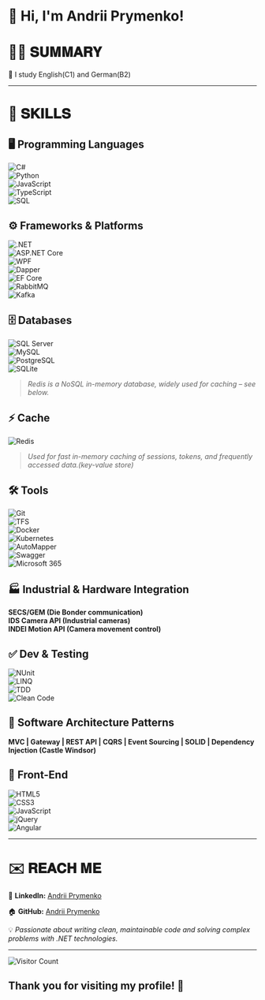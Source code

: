# 👋 Hi, I'm Andrii Prymenko!

# 👨‍💻 𝐒𝐔𝐌𝐌𝐀𝐑𝐘  
🌱 I study English(C1) and German(B2)

---
# 💪 𝐒𝐊𝐈𝐋𝐋𝐒  

## 🖥️ Programming Languages  
![C#](https://img.shields.io/badge/-C%23-239120?style=flat&logo=c-sharp&logoColor=white)  
![Python](https://img.shields.io/badge/-Python-3776AB?style=flat&logo=python&logoColor=white)  
![JavaScript](https://img.shields.io/badge/-JavaScript-F7DF1E?style=flat&logo=javascript&logoColor=black)  
![TypeScript](https://img.shields.io/badge/-TypeScript-3178C6?style=flat&logo=typescript&logoColor=white)  
![SQL](https://img.shields.io/badge/-SQL-4479A1?style=flat&logo=postgresql&logoColor=white)  

## ⚙️ Frameworks & Platforms  
![.NET](https://img.shields.io/badge/-.NET-512BD4?style=flat&logo=dotnet&logoColor=white)  
![ASP.NET Core](https://img.shields.io/badge/-ASP.NET_Core-512BD4?style=flat&logo=dotnet&logoColor=white)  
![WPF](https://img.shields.io/badge/-WPF-68217A?style=flat&logo=windows&logoColor=white)  
![Dapper](https://img.shields.io/badge/-Dapper-00599C?style=flat)  
![EF Core](https://img.shields.io/badge/-Entity_Framework_Core-001D57?style=flat)  
![RabbitMQ](https://img.shields.io/badge/-RabbitMQ-FF6600?style=flat&logo=rabbitmq&logoColor=white)  
![Kafka](https://img.shields.io/badge/-Kafka-231F20?style=flat&logo=apachekafka&logoColor=white)  

## 🗄️ Databases  
![SQL Server](https://img.shields.io/badge/-SQL_Server-CC2927?style=flat&logo=microsoftsqlserver&logoColor=white)  
![MySQL](https://img.shields.io/badge/-MySQL-4479A1?style=flat&logo=mysql&logoColor=white)  
![PostgreSQL](https://img.shields.io/badge/-PostgreSQL-336791?style=flat&logo=postgresql&logoColor=white)  
![SQLite](https://img.shields.io/badge/-SQLite-003B57?style=flat&logo=sqlite&logoColor=white)  

> *Redis is a NoSQL in-memory database, widely used for caching – see below.*

## ⚡ Cache  
![Redis](https://img.shields.io/badge/-Redis-DC382D?style=flat&logo=redis&logoColor=white)
> *Used for fast in-memory caching of sessions, tokens, and frequently accessed data.(key-value store)*

## 🛠️ Tools  
![Git](https://img.shields.io/badge/-Git-F05032?style=flat&logo=git&logoColor=white)  
![TFS](https://img.shields.io/badge/-TFS-007ACC?style=flat&logo=azuredevops&logoColor=white)  
![Docker](https://img.shields.io/badge/-Docker-2496ED?style=flat&logo=docker&logoColor=white)  
![Kubernetes](https://img.shields.io/badge/-Kubernetes-326CE5?style=flat&logo=kubernetes&logoColor=white)  
![AutoMapper](https://img.shields.io/badge/-AutoMapper-DD0031?style=flat)  
![Swagger](https://img.shields.io/badge/-Swagger-85EA2D?style=flat&logo=swagger&logoColor=black)  
![Microsoft 365](https://img.shields.io/badge/-Microsoft_365-D83B01?style=flat&logo=microsoftoffice&logoColor=white)

## 🏭 Industrial & Hardware Integration  
**SECS/GEM (Die Bonder communication)**  
**IDS Camera API (Industrial cameras)**  
**INDEl Motion API (Camera movement control)**

## ✅ Dev & Testing  
![NUnit](https://img.shields.io/badge/-NUnit-464D9D?style=flat)  
![LINQ](https://img.shields.io/badge/-LINQ-007ACC?style=flat&logo=dotnet)  
![TDD](https://img.shields.io/badge/-TDD-000000?style=flat)  
![Clean Code](https://img.shields.io/badge/-Clean_Code-008000?style=flat)

## 🧠 Software Architecture Patterns  
**MVC | Gateway | REST API | CQRS | Event Sourcing | SOLID | Dependency Injection (Castle Windsor)**

## 🎨 Front-End  
![HTML5](https://img.shields.io/badge/-HTML5-E34F26?style=flat&logo=html5&logoColor=white)  
![CSS3](https://img.shields.io/badge/-CSS3-1572B6?style=flat&logo=css3&logoColor=white)  
![JavaScript](https://img.shields.io/badge/-JavaScript-F7DF1E?style=flat&logo=javascript&logoColor=black)  
![jQuery](https://img.shields.io/badge/-jQuery-0769AD?style=flat&logo=jquery&logoColor=white)  
![Angular](https://img.shields.io/badge/-Angular-DD0031?style=flat&logo=angular&logoColor=white)

---

# ✉️ 𝐑𝐄𝐀𝐂𝐇 𝐌𝐄  

🔗 **LinkedIn:** [Andrii Prymenko](https://www.linkedin.com/in/andriiprymenko)  

🏠 **GitHub:** [Andrii Prymenko](https://github.com/abprymenko)  


💡 *Passionate about writing clean, maintainable code and solving complex problems with .NET technologies.*  

---


![Visitor Count](https://profile-counter.glitch.me/abprymenko/count.svg)  

## **Thank you for visiting my profile! 🚀**  
 
<!---
abprymenko/abprymenko is a ✨ special ✨ repository because its `README.md` (this file) appears on your GitHub profile.
You can click the Preview link to take a look at your changes.
--->